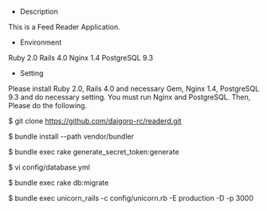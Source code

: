 * Description

 This is a Feed Reader Application.

* Environment

 Ruby 2.0
 Rails 4.0
 Nginx 1.4
 PostgreSQL 9.3

* Setting

 Please install Ruby 2.0, Rails 4.0 and necessary Gem, Nginx 1.4, PostgreSQL 9.3 and do necessary setting.
 You must run Nginx and PostgreSQL.
 Then, Please do the following.

 $ git clone https://github.com/daigoro-rc/readerd.git

 $ bundle install --path vendor/bundler

 $ bundle exec rake generate_secret_token:generate

 $ vi config/database.yml

 $ bundle exec rake db:migrate

 $ bundle exec unicorn_rails -c config/unicorn.rb -E production -D -p 3000
